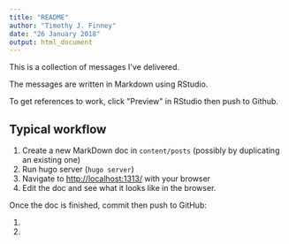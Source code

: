 ```yaml
---
title: "README"
author: "Timothy J. Finney"
date: "26 January 2018"
output: html_document
---
```


This is a collection of messages I've delivered.

The messages are written in Markdown using RStudio.

To get references to work, click "Preview" in RStudio then push to Github.

## Typical workflow

1. Create a new MarkDown doc in `content/posts` (possibly by duplicating an existing one)
2. Run hugo server (`hugo server`)
3. Navigate to [http://localhost:1313/](http://localhost:1313/) with your browser
4. Edit the doc and see what it looks like in the browser.

Once the doc is finished, commit then push to GitHub:

1. 
2. 


